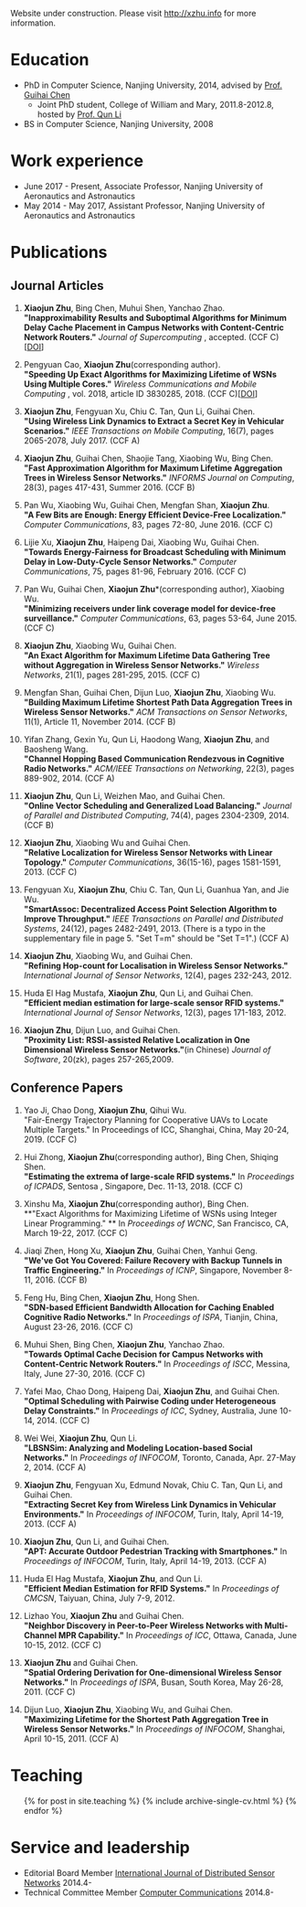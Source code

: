 

Website under construction. Please visit <http://xzhu.info> for more information.

Education
======
* PhD in Computer Science, Nanjing University, 2014, advised by [Prof. Guihai Chen](http://cs.nju.edu.cn/gchen)
	* Joint PhD student,  College of William and Mary, 2011.8-2012.8, hosted by [Prof. Qun Li](http://www.cs.wm.edu/~liqun)
* BS in Computer Science, Nanjing University, 2008

Work experience
======
* June 2017 - Present, Associate Professor, Nanjing University of Aeronautics and Astronautics
* May 2014 - May 2017, Assistant Professor, Nanjing University of Aeronautics and Astronautics
  


Publications
======

## Journal Articles
1. **Xiaojun Zhu**, Bing Chen, Muhui Shen, Yanchao Zhao. <br>
**"Inapproximability Results and Suboptimal Algorithms for Minimum Delay Cache Placement in Campus Networks with Content-Centric Network Routers."** *Journal of Supercomputing* , accepted. (CCF C) [[DOI](https://doi.org/10.1007/s11227-019-02783-z)]

1.  Pengyuan Cao, **Xiaojun Zhu**(corresponding author).<br>
**"Speeding Up Exact Algorithms for Maximizing Lifetime of WSNs Using Multiple Cores."** *Wireless Communications and Mobile Computing* , vol. 2018, article ID 3830285, 2018. (CCF C)[[DOI](https://doi.org/10.1155/2018/3830285)]

1. **Xiaojun Zhu**, Fengyuan Xu, Chiu C. Tan, Qun Li, Guihai Chen. <br>
**"Using Wireless Link Dynamics to Extract a Secret Key in Vehicular Scenarios."** *IEEE Transactions on Mobile Computing*, 16(7), pages 2065-2078, July 2017. (CCF A)

1. **Xiaojun Zhu**, Guihai Chen, Shaojie Tang, Xiaobing Wu, Bing Chen. <br>
**"Fast Approximation Algorithm for Maximum Lifetime Aggregation Trees in Wireless Sensor Networks."** *INFORMS Journal on Computing*, 28(3), pages 417-431, Summer 2016. (CCF B)

1. Pan Wu, Xiaobing Wu, Guihai Chen, Mengfan Shan, **Xiaojun Zhu**. <br>
**"A Few Bits are Enough: Energy Efficient Device-Free Localization."** *Computer Communications*, 83, pages 72-80, June 2016. (CCF C)

1. Lijie Xu, **Xiaojun Zhu**, Haipeng Dai, Xiaobing Wu, Guihai Chen. <br>
**"Towards Energy-Fairness for Broadcast Scheduling with Minimum Delay in Low-Duty-Cycle Sensor Networks."** *Computer Communications*, 75, pages 81-96, February 2016. (CCF C)

1. Pan Wu, Guihai Chen, **Xiaojun Zhu***(corresponding author), Xiaobing Wu. <br>
**"Minimizing receivers under link coverage model for device-free surveillance."** *Computer Communications*, 63, pages 53-64, June 2015. (CCF C)

1. **Xiaojun Zhu**, Xiaobing Wu, Guihai Chen.<br>
**"An Exact Algorithm for Maximum Lifetime Data Gathering Tree without Aggregation in Wireless Sensor Networks."** *Wireless Networks*, 21(1), pages 281-295, 2015. (CCF C)

1. Mengfan Shan, Guihai Chen, Dijun Luo, **Xiaojun Zhu**, Xiaobing Wu.<br>
**"Building Maximum Lifetime Shortest Path Data Aggregation Trees in Wireless Sensor Networks."** *ACM Transactions on Sensor Networks*, 11(1), Article 11, November 2014. (CCF B)


1. Yifan Zhang, Gexin Yu, Qun Li, Haodong Wang, **Xiaojun Zhu**, and Baosheng Wang. <br>
**"Channel Hopping Based Communication Rendezvous in Cognitive Radio Networks."** *ACM/IEEE Transactions on Networking*, 22(3), pages 889-902, 2014. (CCF A)

1. **Xiaojun Zhu**, Qun Li, Weizhen Mao, and Guihai Chen. <br>
**"Online Vector Scheduling and Generalized Load Balancing."** *Journal of Parallel and Distributed Computing*, 74(4), pages 2304-2309, 2014. (CCF B)


1. **Xiaojun Zhu**, Xiaobing Wu and Guihai Chen. <br>
**"Relative Localization for Wireless Sensor Networks with Linear Topology."** *Computer Communications*, 36(15-16), pages 1581-1591, 2013. (CCF C)


1. Fengyuan Xu, **Xiaojun Zhu**, Chiu C. Tan, Qun Li, Guanhua Yan, and Jie Wu. <br>
**"SmartAssoc: Decentralized Access Point Selection Algorithm to Improve Throughput."** *IEEE Transactions on Parallel and Distributed Systems*, 24(12), pages 2482-2491, 2013. (There is a typo in the supplementary file in page 5. "Set T=m" should be "Set T=1".) (CCF A)

1. **Xiaojun Zhu**, Xiaobing Wu, and Guihai Chen.<br>
**"Refining Hop-count for Localisation in Wireless Sensor Networks."** *International Journal of Sensor Networks*, 12(4), pages 232-243, 2012.

1. Huda El Hag Mustafa, **Xiaojun Zhu**, Qun Li, and Guihai Chen.<br>
**"Efficient median estimation for large-scale sensor RFID systems."** *International Journal of Sensor Networks*, 12(3), pages 171-183, 2012.

1. **Xiaojun Zhu**, Dijun Luo, and Guihai Chen.<br>
**"Proximity List: RSSI-assisted Relative Localization in One Dimensional Wireless Sensor Networks."**(in Chinese) *Journal of Software*, 20(zk), pages 257-265,2009.
  
## Conference Papers

1. Yao Ji, Chao Dong, **Xiaojun Zhu**, Qihui Wu.<br>
"Fair-Energy Trajectory Planning for Cooperative UAVs to Locate Multiple Targets." In Proceedings of ICC, Shanghai, China, May 20-24, 2019. (CCF C)


1. Hui Zhong, **Xiaojun Zhu**(corresponding author), Bing Chen, Shiqing Shen.<br>
**"Estimating the extrema of large-scale RFID systems."** In *Proceedings of ICPADS*, Sentosa , Singapore, Dec. 11-13, 2018. (CCF C)

1. Xinshu Ma, **Xiaojun Zhu**(corresponding author), Bing Chen.<br>
**"Exact Algorithms for Maximizing Lifetime of WSNs using Integer Linear Programming." ** In *Proceedings of WCNC*, San Francisco, CA, March 19-22, 2017. (CCF C)

1. Jiaqi Zhen, Hong Xu, **Xiaojun Zhu**, Guihai Chen, Yanhui Geng.<br>
**"We've Got You Covered: Failure Recovery with Backup Tunnels in Traffic Engineering."** In *Proceedings of ICNP*, Singapore, November 8-11, 2016. (CCF B)

1. Feng Hu, Bing Chen, **Xiaojun Zhu**, Hong Shen.<br>
**"SDN-based Efficient Bandwidth Allocation for Caching Enabled Cognitive Radio Networks."** In *Proceedings of ISPA*, Tianjin, China, August 23-26, 2016. (CCF C)

1. Muhui Shen, Bing Chen, **Xiaojun Zhu**, Yanchao Zhao. <br>
**"Towards Optimal Cache Decision for Campus Networks with Content-Centric Network Routers."** In *Proceedings of ISCC*, Messina, Italy, June 27-30, 2016. (CCF C)


1. Yafei Mao, Chao Dong, Haipeng Dai, **Xiaojun Zhu**, and Guihai Chen. <br>
**"Optimal Scheduling with Pairwise Coding under Heterogeneous Delay Constraints."** In *Proceedings of ICC*, Sydney, Australia, June 10-14, 2014. (CCF C)


1. Wei Wei, **Xiaojun Zhu**, Qun Li.<br>
**"LBSNSim: Analyzing and Modeling Location-based Social Networks."** In *Proceedings of INFOCOM*, Toronto, Canada, Apr. 27-May 2, 2014. (CCF A)

1. **Xiaojun Zhu**, Fengyuan Xu, Edmund Novak, Chiu C. Tan, Qun Li, and Guihai Chen.<br>
**"Extracting Secret Key from Wireless Link Dynamics in Vehicular Environments."** In *Proceedings of INFOCOM*, Turin, Italy, April 14-19, 2013. (CCF A)


1. **Xiaojun Zhu**, Qun Li, and Guihai Chen. <br>
**"APT: Accurate Outdoor Pedestrian Tracking with Smartphones."** In *Proceedings of INFOCOM*, Turin, Italy, April 14-19, 2013. (CCF A)


1. Huda El Hag Mustafa, **Xiaojun Zhu**, and Qun Li. <br>
**"Efficient Median Estimation for RFID Systems."** In *Proceedings of CMCSN*, Taiyuan, China, July 7-9, 2012.

1. Lizhao You, **Xiaojun Zhu** and Guihai Chen. <br>
**"Neighbor Discovery in Peer-to-Peer Wireless Networks with Multi-Channel MPR Capability."** In *Proceedings of ICC*, Ottawa, Canada, June 10-15, 2012. (CCF C)


1. **Xiaojun Zhu** and Guihai Chen.<br>
**"Spatial Ordering Derivation for One-dimensional Wireless Sensor Networks."** In *Proceedings of ISPA*, Busan, South Korea, May 26-28, 2011. (CCF C)


1. Dijun Luo, **Xiaojun Zhu**, Xiaobing Wu, and Guihai Chen.<br>
**"Maximizing Lifetime for the Shortest Path Aggregation Tree in Wireless Sensor Networks."** In *Proceedings of INFOCOM*, Shanghai, April 10-15, 2011. (CCF A)


Teaching
======
  <ul>{% for post in site.teaching %}
    {% include archive-single-cv.html %}
  {% endfor %}</ul>
  
Service and leadership
======
* Editorial Board Member [International Journal of Distributed Sensor Networks](http://www.hindawi.com/journals/ijdsn/editors/) 2014.4-
* Technical Committee Member [Computer Communications](http://www.journals.elsevier.com/computer-communications/editorial-board/) 2014.8-
